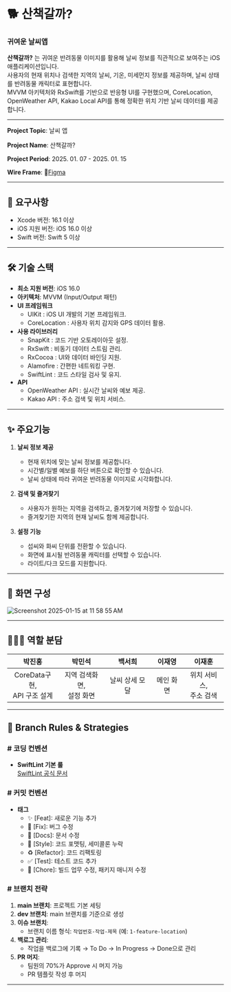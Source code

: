 # 🐕 산책갈까?
### 귀여운 날씨앱

**산책갈까?** 는 귀여운 반려동물 이미지를 활용해 날씨 정보를 직관적으로 보여주는 iOS 애플리케이션입니다.  
사용자의 현재 위치나 검색한 지역의 날씨, 기온, 미세먼지 정보를 제공하며, 날씨 상태를 반려동물 캐릭터로 표현합니다.  
MVVM 아키텍처와 RxSwift를 기반으로 반응형 UI를 구현했으며, CoreLocation, OpenWeather API, Kakao Local API를 통해 정확한 위치 기반 날씨 데이터를 제공합니다.

-----

**Project Topic**: 날씨 앱

**Project Name**: 산책갈까?

**Project Period**: 2025. 01. 07 - 2025. 01. 15

**Wire Frame**: 🔗[Figma]((https://www.figma.com/design/Nh5GgraJAG7L9YvbMuL25G/WeatherApp?node-id=0-1&p=f&t=3RmERGUyUaPmcqHg-0))

---

## 🔧 요구사항
- Xcode 버전: 16.1 이상
- iOS 지원 버전: iOS 16.0 이상
- Swift 버전: Swift 5 이상
---

## 🛠️ 기술 스택

- **최소 지원 버전**: iOS 16.0
- **아키텍처**: MVVM (Input/Output 패턴)
- **UI 프레임워크**
  -  UIKit : iOS UI 개발의 기본 프레임워크.
  -  CoreLocation : 사용자 위치 감지와 GPS 데이터 활용.
- **사용 라이브러리**
  - SnapKit : 코드 기반 오토레이아웃 설정.
  - RxSwift : 비동기 데이터 스트림 관리.
  - RxCocoa : UI와 데이터 바인딩 지원.
  - Alamofire : 간편한 네트워킹 구현.
  - SwiftLint : 코드 스타일 검사 및 유지.
- **API**
  - OpenWeather API : 실시간 날씨와 예보 제공.
  - Kakao API : 주소 검색 및 위치 서비스.

------

## ✨ 주요기능
1. **날씨 정보 제공**
   - 현재 위치에 맞는 날씨 정보를 제공합니다.
   - 시간별/일별 예보를 하단 버튼으로 확인할 수 있습니다.
   - 날씨 상태에 따라 귀여운 반려동물 이미지로 시각화합니다.

2. **검색 및 즐겨찾기**
   - 사용자가 원하는 지역을 검색하고, 즐겨찾기에 저장할 수 있습니다.
   - 즐겨찾기한 지역의 현재 날씨도 함께 제공합니다.

3. **설정 기능**
   - 섭씨와 화씨 단위를 전환할 수 있습니다.
   - 화면에 표시될 반려동물 캐릭터를 선택할 수 있습니다.
   - 라이트/다크 모드를 지원합니다.
---
## 📱 화면 구성 
![Screenshot 2025-01-15 at 11 58 55 AM](https://github.com/user-attachments/assets/0214efd3-e0f9-4f02-aba6-8b4178dca07e)

---
## 🧑🏻‍💻 역할 분담
| **박진홍** | **박민석** | **백서희** | **이재영** | **이재훈** |  
| :-: | :-: | :-: | :-: | :-: |
| CoreData구현,<br/> API 구조 설계 | 지역 검색화면,<br/> 설정 화면 | 날씨 상세 모달 | 메인 화면 | 위치 서비스,<br/> 주소 검색 | 

---
##  🌴 Branch Rules & Strategies
### # **코딩 컨벤션**
- **SwiftLint 기본 룰**  
  [SwiftLint 공식 문서](https://github.com/realm/SwiftLint/blob/main/README_KR.md)
### # **커밋 컨벤션**
- **태그**
    - ✨ [Feat]: 새로운 기능 추가
    - 🐝 [Fix]: 버그 수정
    - 📝 [Docs]: 문서 수정
    - 💄 [Style]: 코드 포맷팅, 세미콜론 누락
    - ♻️ [Refactor]: 코드 리팩토링
    - ✅ [Test]: 테스트 코드 추가
    - 🎨 [Chore]: 빌드 업무 수정, 패키지 매니저 수정
### # **브랜치 전략**
1. **main 브랜치**: 프로젝트 기본 세팅
2. **dev 브랜치**: main 브랜치를 기준으로 생성
3. **이슈 브랜치**:  
   - 브랜치 이름 형식: `작업번호-작업-제목` (예: `1-feature-location`)
4. **백로그 관리**:
   - 작업을 백로그에 기록 → To Do → In Progress → Done으로 관리
5. **PR 머지**:
   - 팀원의 70%가 Approve 시 머지 가능
   - PR 템플릿 작성 후 머지
---
